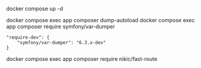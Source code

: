 docker compose up -d

docker compose exec app composer dump-autoload
docker compose exec app composer require symfony/var-dumper

    "require-dev": {
        "symfony/var-dumper": "6.3.x-dev"
    }


docker compose exec app composer require nikic/fast-route

